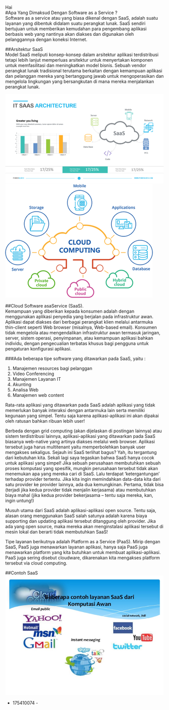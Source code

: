 Hai   
#Apa Yang Dimaksud Dengan Software as a Service ?  
Software as a service atau yang biasa dikenal dengan SaaS, adalah suatu layanan yang dibentuk didalam suatu perangkat lunak. SaaS sendiri bertujuan untuk memberikan kemudahan para pengembang aplikasi berbasis web yang nantinya akan diakses dan digunakan oleh pelanggannya dengan koneksi Internet.

##Arsitektur SaaS  
Model SaaS meliputi konsep-konsep dalam arsitektur aplikasi terdistribusi tetapi lebih lanjut memperluas arsitektur untuk menyertakan komponen untuk memfasilitasi dan meningkatkan model
bisnis. Sebuah vendor perangkat lunak tradisional terutama berkaitan dengan kemampuan aplikasi dan pelanggan mereka yang bertanggung jawab untuk mengoperasikan dan mengelola lingkungan yang bersangkutan di mana mereka menjalankan perangkat lunak. 

![1](image/1.png)
![2](image/2.png)  

##Cloud Software asaService (SaaS).  
Kemampuan yang diberikan kepada konsumen adalah dengan menggunakan aplikasi penyedia yang berjalan pada infrastruktur awan. Aplikasi dapat diakses dari berbagai perangkat klien
melalui antarmuka thin-client seperti Web browser (misalnya, Web-based email). Konsumen tidak mengelola atau mengendalikan infrastruktur awan termasuk jaringan, server, sistem operasi, penyimpanan, atau kemampuan aplikasi bahkan individu, dengan
pengecualian terbatas khusus bagi pengguna untuk pengaturan konfigurasi aplikasi.  

###Ada beberapa tipe software yang ditawarkan pada SaaS, yaitu :  
1. Manajemen resources bagi pelanggan
2. Video Conferencing
3. Manajemen Layanan IT
4. Akunting
5. Analisa Web
6. Manajemen web content  

Rata-rata aplikasi yang ditawarkan pada SaaS adalah aplikasi yang tidak memerlukan banyak interaksi dengan antarmuka lain serta memiliki kegunaan yang simpel. Tentu saja karena aplikasi-aplikasi ini akan dipakai oleh ratusan bahkan ribuan lebih user!  

Berbeda dengan grid computing (akan dijelaskan di postingan lainnya) atau sistem terdistribusi lainnya, aplikasi-aplikasi yang ditawarkan pada SaaS biasanya web-native yang artinya diakses melalui web browser. Aplikasi tersebut juga harus multitenant yaitu memperbolehkan banyak user mengakses sekaligus.
Sejauh ini SaaS terlihat bagus? Yah, itu tergantung dari kebutuhan kita. Sekali lagi saya tegaskan bahwa SaaS hanya cocok untuk aplikasi yang simpel! Jika sebuah perusahaan membutuhkan sebuah proses komputasi yang spesifik, mungkin perusahaan tersebut tidak akan menemukan apa yang mereka cari di SaaS. Lalu terdapat ‘ketergantungan’ terhadap provider tertentu. Jika kita ingin memindahkan data-data kita dari satu provider ke provider lainnya, ada dua kemungkinan. Pertama, tidak bisa (terjadi jika kedua provider tidak menjalin kerjasama) atau membutuhkan biaya mahal (jika kedua provider bekerjasama – tentu saja mereka, kan, ingin untung!)  

Musuh utama dari SaaS adalah aplikasi-aplikasi open source. Tentu saja, alasan orang menggunakan SaaS salah satunya adalah karena biaya supporting dan updating aplikasi tersebut ditanggung oleh provider. Jika ada yang open source, maka mereka akan menginstalasi aplikasi tersebut di mesin lokal dan berarti tidak membutuhkan SaaS!  

Tipe layanan berikutnya adalah Platform as a Service (PaaS). Mirip dengan SaaS, PaaS juga menawarkan layanan aplikasi, hanya saja PaaS juga menawarkan platform yang kita butuhkan untuk membuat aplikasi-aplikasi. PaaS juga sering disebut cloudware, dikarenakan kita mengakses platform tersebut via cloud computing.  

##Contoh SaaS
![3](image/3.jpg)   


- 175410074 -